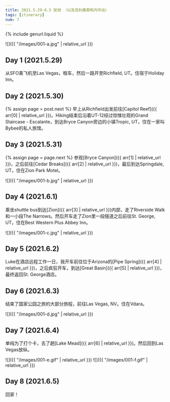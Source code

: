 ```yaml
---
title: 2021.5.29-6.5 犹他 （以及亚利桑那和内华达）
tags: [itinerary]
num: 7
---
```


{% include genurl.liquid %}

![]({{ "/images/001-a.jpg" | relative_url }})

## Day 1 (2021.5.29)
从SFO乘飞机至Las Vegas，租车，然后一路开至Richfield, UT。住宿于Holiday Inn。

## Day 2 (2021.5.30)
{% assign page = post.next %}
早上从Richfield出发前往[Capitol Reef]({{ arr[0] | relative_url }})。Hiking结束后沿着UT-12经过惊悚壮观的Grand Staircase - Escalante，到达Bryce Canyon旁边的小镇Tropic, UT，住在一家叫Bybee的私人旅馆。

## Day 3 (2021.5.31)
{% assign page = page.next %}
参观[Bryce Canyon]({{ arr[1] | relative_url }})，之后前往[Cedar Breaks]({{ arr[2] | relative_url }})，最后到达Springdale, UT，住在Zion Park Motel。

![]({{ "/images/001-b.jpg" | relative_url }})

## Day 4 (2021.6.1)
乘坐shuttle bus到达[Zion]({{ arr[3] | relative_url }})内部，走了Riverside Walk和一小段The Narrows。然后开车走了Zion里一段隧道之后前往St. George, UT，住在Best Western Plus Abbey Inn。

![]({{ "/images/001-c.jpg" | relative_url }})

## Day 5 (2021.6.2)
Luke在酒店远程工作一日，我开车前往位于Arizona的[Pipe Spring]({{ arr[4] | relative_url }})，之后疯狂开车，到达[Great Basin]({{ arr[5] | relative_url }})，最终返回St. George酒店。

## Day 6 (2021.6.3)
结束了国家公园之旅的大部分旅程，前往Las Vegas, NV。住在Vdara。

![]({{ "/images/001-d.jpg" | relative_url }})

## Day 7 (2021.6.4)
单纯为了打个卡，去了趟[Lake Mead]({{ arr[6] | relative_url }})。然后回到Las Vegas放纵。

![]({{ "/images/001-e.gif" | relative_url }})
![]({{ "/images/001-f.gif" | relative_url }})

## Day 8 (2021.6.5)
回家！
